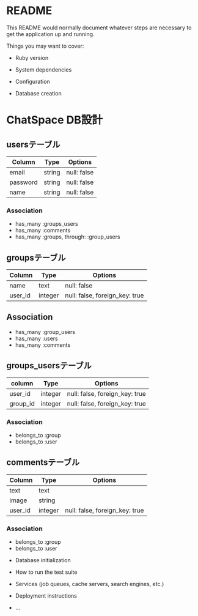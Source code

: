 # README

This README would normally document whatever steps are necessary to get the
application up and running.

Things you may want to cover:

* Ruby version

* System dependencies

* Configuration

* Database creation

# ChatSpace DB設計
## usersテーブル
|Column|Type|Options|
|------|----|-------|
|email|string|null: false|
|password|string|null: false|
|name|string|null: false|
### Association
- has_many :groups_users
- has_many :comments
- has_many :groups, through: :group_users


## groupsテーブル
Column|Type|Options|
|------|----|-------|
|name|text|null: false|
|user_id|integer|null: false, foreign_key: true|
## Association
- has_many :group_users
- has_many :users
- has_many :comments

## groups_usersテーブル
|column|Type|Options|
|------|----|-------|
|user_id|integer|null: false, foreign_key: true|
|group_id|integer|null: false, foreign_key: true|
### Association
- belongs_to :group
- belongs_to :user

## commentsテーブル
|Column|Type|Options|
|------|----|-------|
|text|text||
|image|string||
|user_id|integer|null: false, foreign_key: true|
### Association
- belongs_to :group
- belongs_to :user



* Database initialization

* How to run the test suite

* Services (job queues, cache servers, search engines, etc.)

* Deployment instructions

* ...
